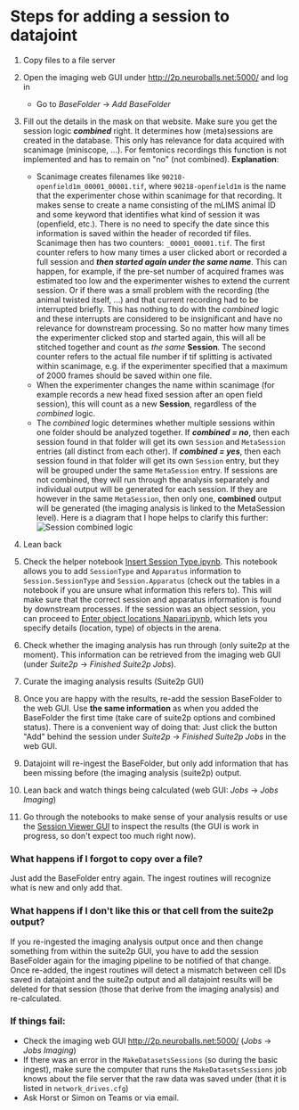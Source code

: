 # Steps for adding a session to datajoint
1. Copy files to a file server
2. Open the imaging web GUI under http://2p.neuroballs.net:5000/ and log in 
    - Go to _BaseFolder_ -> _Add BaseFolder_
3. Fill out the details in the mask on that website. Make sure you get the session logic **_combined_** right. It determines how (meta)sessions are created in the database. This only has relevance for data acquired with scanimage (miniscope, ...). For femtonics recordings this function is not implemented and has to remain on "no" (not combined). **Explanation**: 
    - Scanimage creates filenames like `90218-openfield1m_00001_00001.tif`, where `90218-openfield1m` is the name that the experimenter chose within scanimage for that recording. It makes sense to create a name consisting of the mLIMS animal ID and some keyword that identifies what kind of session it was (openfield, etc.). There is no need to specify the date since this information is saved within the header of recorded tif files. Scanimage then has two counters: `_00001_00001.tif`. The first counter refers to how many times a user clicked abort or recorded a full session and _**then started again under the same name**_. This can happen, for example, if the pre-set number of acquired frames was estimated too low and the experimenter wishes to extend the current session. Or if there was a small problem with the recording (the animal twisted itself, ...) and that current recording had to be interrupted briefly. This has nothing to do with the _combined_ logic and these interrupts are considered to be insignificant and have no relevance for downstream processing. So no matter how many times the experimenter clicked stop and started again, this will all be stitched together and count as _the same_ **Session**. The second counter refers to the actual file number if tif splitting is activated within scanimage, e.g. if the experimenter specified that a maximum of 2000 frames should be saved within one file. 
    - When the experimenter changes the name within scanimage (for example records a new head fixed session after an open field session), this will count as a new **Session**, regardless of the _combined_ logic. 
    - The _combined_ logic determines whether multiple sessions within one folder should be analyzed together. If **_combined = no_**, then each session found in that folder will get its own `Session` and `MetaSession` entries (all distinct from each other). If **_combined = yes_**, then each session found in that folder will get its own `Session` entry, but they will be grouped under the same `MetaSession` entry. If sessions are not combined, they will run through the analysis separately and individual output will be generated for each session. If they are however in the same `MetaSession`, then only one, **combined** output will be generated (the imaging analysis is linked to the MetaSession level). Here is a diagram that I hope helps to clarify this further: ![Session combined logic](https://github.com/kavli-ntnu/dj-moser-imaging/blob/master/wiki_files/session%20combined%20logic.jpg)
  
4. Lean back
5. Check the helper notebook [Insert Session Type.ipynb](https://github.com/kavli-ntnu/dj-moser-imaging/blob/master/Helper_notebooks/Insert%20Session%20Type.ipynb). This notebook allows you to add `SessionType` and `Apparatus` information to `Session.SessionType` and `Session.Apparatus` (check out the tables in a notebook if you are unsure what information this refers to). This will make sure that the correct session and apparatus information is found by downstream processes. If the session was an object session, you can proceed to [Enter object locations Napari.ipynb](https://github.com/kavli-ntnu/dj-moser-imaging/blob/master/Helper_notebooks/Enter%20object%20locations%20Napari.ipynb), which lets you specify details (location, type) of objects in the arena. 
6. Check whether the imaging analysis has run through (only suite2p at the moment). This information can be retrieved from the imaging web GUI (under _Suite2p_ -> _Finished Suite2p Jobs_). 
7. Curate the imaging analysis results (Suite2p GUI)
8. Once you are happy with the results, re-add the session BaseFolder to the web GUI. Use **the same information** as when you added the BaseFolder the first time (take care of suite2p options and combined status). There is a convenient way of doing that: Just click the button "Add" behind the session under _Suite2p_ -> _Finished Suite2p Jobs_ in the web GUI.
9. Datajoint will re-ingest the BaseFolder, but only add information that has been missing before (the imaging analysis (suite2p) output. 
10. Lean back and watch things being calculated (web GUI: _Jobs_ -> _Jobs Imaging_)
11. Go through the notebooks to make sense of your analysis results or use the [Session Viewer GUI](https://github.com/kavli-ntnu/dj-moser-imaging/tree/master/viewer) to inspect the results (the GUI is work in progress, so don't expect too much right now).

### What happens if I forgot to copy over a file? 
Just add the BaseFolder entry again. The ingest routines will recognize what is new and only add that. 

### What happens if I don't like this or that cell from the suite2p output? 
If you re-ingested the imaging analysis output once and then change something from within the suite2p GUI, you have to add the session BaseFolder again for the imaging pipeline to be notified of that change. Once re-added, the ingest routines will detect a mismatch between cell IDs saved in datajoint and the suite2p output and all datajoint results will be deleted for that session (those that derive from the imaging analysis) and re-calculated.

### If things fail: 
- Check the imaging web GUI http://2p.neuroballs.net:5000/ (_Jobs_ -> _Jobs Imaging_)
- If there was an error in the `MakeDatasetsSessions` (so during the basic ingest), make sure the computer that runs the `MakeDatasetsSessions` job knows about the file server that the raw data was saved under (that it is listed in `network_drives.cfg`)
- Ask Horst or Simon on Teams or via email. 
